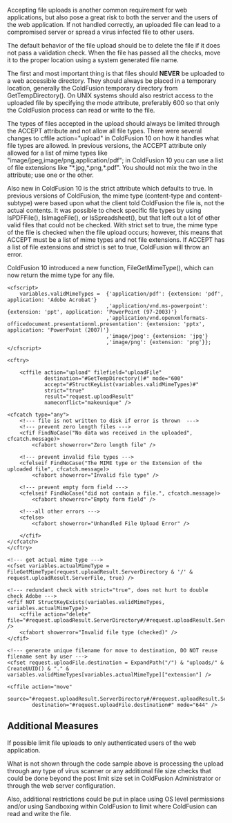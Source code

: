 Accepting file uploads is another common requirement for web
applications, but also pose a great risk to both the server and the
users of the web application. If not handled correctly, an uploaded file
can lead to a compromised server or spread a virus infected file to
other users.

The default behavior of the file upload should be to delete the file if
it does not pass a validation check. When the file has passed all the
checks, move it to the proper location using a system generated file
name.

The first and most important thing is that files should **NEVER** be
uploaded to a web accessible directory. They should always be placed in
a temporary location, generally the ColdFusion temporary directory from
GetTempDirectory(). On UNIX systems should also restrict access to the
uploaded file by specifying the mode attribute, preferably 600 so that
only the ColdFusion process can read or write to the file.

The types of files accepted in the upload should always be limited
through the ACCEPT attribute and not allow all file types. There were
several changes to cffile action="upload" in ColdFusion 10 on how it
handles what file types are allowed. In previous versions, the ACCEPT
attribute only allowed for a list of mime types like
"image/jpeg,image/png,application/pdf"; in ColdFusion 10 you can use a
list of file extensions like "\*.jpg,\*.png,\*.pdf". You should not mix
the two in the attribute; use one or the other.

Also new in ColdFusion 10 is the strict attribute which defaults to
true. In previous versions of ColdFusion, the mime type (content-type
and content-subtype) were based upon what the client told ColdFusion the
file is, not the actual contents. It was possible to check specific file
types by using IsPDFFile(), IsImageFile(), or IsSpreadsheet(), but that
left out a lot of other valid files that could not be checked. With
strict set to true, the mime type of the file is checked when the file
upload occurs; however, this means that ACCEPT must be a list of mime
types and not file extensions. If ACCEPT has a list of file extensions
and strict is set to true, ColdFusion will throw an error.

ColdFusion 10 introduced a new function, FileGetMimeType(), which can
now return the mime type for any file.

    <cfscript>
        variables.validMimeTypes =  {'application/pdf': {extension: 'pdf', application: 'Adobe Acrobat'}
                                    ,'application/vnd.ms-powerpoint': {extension: 'ppt', application: 'PowerPoint (97-2003)'}
                                    ,'application/vnd.openxmlformats-officedocument.presentationml.presentation': {extension: 'pptx', application: 'PowerPoint (2007)'}
                                    ,'image/jpeg': {extension: 'jpg'}
                                    ,'image/png': {extension: 'png'}};  
    </cfscript>

    <cftry>

        <cffile action="upload" filefield="uploadFile"
                destination="#GetTempDirectory()#" mode="600"
                accept="#StructKeyList(variables.validMimeTypes)#"
                strict="true"
                result="request.uploadResult"
                nameconflict="makeunique" />

    <cfcatch type="any">
        <!--- file is not written to disk if error is thrown  --->
        <!--- prevent zero length files --->
        <cfif FindNoCase("No data was received in the uploaded", cfcatch.message)>
            <cfabort showerror="Zero length file" />

        <!--- prevent invalid file types --->
        <cfelseif FindNoCase("The MIME type or the Extension of the uploaded file", cfcatch.message)>
            <cfabort showerror="Invalid file type" />

        <!--- prevent empty form field --->
        <cfelseif FindNoCase("did not contain a file.", cfcatch.message)>
            <cfabort showerror="Empty form field" />

        <!---all other errors --->                           
        <cfelse>
            <cfabort showerror="Unhandled File Upload Error" />

        </cfif>
    </cfcatch>
    </cftry>           

    <!--- get actual mime type --->
    <cfset variables.actualMimeType = FileGetMimeType(request.uploadResult.ServerDirectory & '/' & request.uploadResult.ServerFile, true) />

    <!--- redundant check with strict="true", does not hurt to double check Adobe --->  
    <cfif NOT StructKeyExists(variables.validMimeTypes, variables.actualMimeType)>
        <cffile action="delete" file="#request.uploadResult.ServerDirectory#/#request.uploadResult.ServerFile#"  />
        <cfabort showerror="Invalid file type (checked)" />
    </cfif>

    <!--- generate unique filename for move to destination, DO NOT reuse filename sent by user --->
    <cfset request.uploadFile.destination = ExpandPath("/") & "uploads/" & CreateUUID() & "." & variables.validMimeTypes[variables.actualMimeType]["extension"] />

    <cffile action="move"
            source="#request.uploadResult.ServerDirectory#/#request.uploadResult.ServerFile#" 
            destination="#request.uploadFile.destination#" mode="644" />

Additional Measures
-------------------

If possible limit file uploads to only authenticated users of the web
application.

What is not shown through the code sample above is processing the upload
through any type of virus scanner or any additional file size checks
that could be done beyond the post limit size set in ColdFusion
Administrator or through the web server configuration.

Also, additional restrictions could be put in place using OS level
permissions and/or using Sandboxing within ColdFusion to limit where
ColdFusion can read and write the file.

